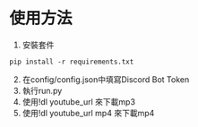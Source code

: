 # 使用方法
1. 安裝套件
```
pip install -r requirements.txt
```
2. 在config/config.json中填寫Discord Bot Token
3. 執行run.py
4. 使用!dl youtube_url 來下載mp3
5. 使用!dl youtube_url mp4 來下載mp4
